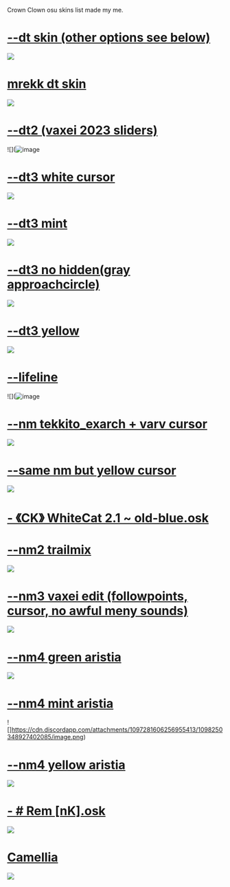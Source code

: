 Crown Clown osu skins list made my me.

# [--dt skin (other options see below)](https://drive.google.com/file/d/1OXYa1PbL8nl34ViwyIODIkZbJxq_BI_v/view?usp=sharing)
![](https://cdn.discordapp.com/attachments/1097281606256955413/1098243157273088120/image.png)

# [mrekk dt skin](https://drive.google.com/file/d/1eB3NilQjhnpeAKVa5fQy8-S_xqTBKm4X/view?usp=sharing)
![](https://cdn.discordapp.com/attachments/1097281606256955413/1098241726050738366/image.png)

# [--dt2 (vaxei 2023 sliders)](https://drive.google.com/file/d/1iHp1AffuWDohIPFWtXKX5Cuv4OcgtRZU/view?usp=sharing)
![](![image](https://cdn.discordapp.com/attachments/1097281606256955413/1098244070159159336/image.png)

# [--dt3 white cursor](https://drive.google.com/file/d/11ddUZEvsjyRHugJ08uHYm09vGUxWY42F/view?usp=share_link)
![](https://cdn.discordapp.com/attachments/1097281606256955413/1098245166625734696/image.png)

# [--dt3 mint](https://drive.google.com/file/d/1fKY5qJarEpDQoKzdn__gzTGrPmKaK6uV/view?usp=share_link)
![](https://cdn.discordapp.com/attachments/1097281606256955413/1098245914927304836/image.png)

# [--dt3 no hidden(gray approachcircle)](https://drive.google.com/file/d/1vn3360PZ_4RZJI825HsTYXfC3-bUo2CQ/view?usp=share_link)
![](https://cdn.discordapp.com/attachments/1097281606256955413/1098246200580374548/image.png)

# [--dt3 yellow](https://drive.google.com/file/d/1NC4AuiexkB3tZfHWkyIaKa3vkxikhQWu/view?usp=share_link)
![](https://cdn.discordapp.com/attachments/1097281606256955413/1098246706266656920/image.png)

# [--lifeline](https://drive.google.com/file/d/1S0nMDr1BfCOlXUChKr68k0dhxVirmgng/view?usp=share_link)
![](![image](https://cdn.discordapp.com/attachments/1097281606256955413/1098247277744767056/image.png)

# [--nm tekkito_exarch + varv cursor](https://drive.google.com/file/d/1SpuuhiBh7IAPd8FRD23glBWuvp58Adr_/view?usp=share_link)
![](https://cdn.discordapp.com/attachments/1097281606256955413/1098247665520750652/image.png)

# [--same nm but yellow cursor](https://drive.google.com/file/d/1RtES0qWnKvIUmywzwn1IztMQd3TaJqKH/view?usp=share_link) 
![](https://cdn.discordapp.com/attachments/1097281606256955413/1098248215972823110/image.png)

# [- 《CK》 WhiteCat 2.1 ~ old-blue.osk](https://drive.google.com/file/d/1QF-sSzS2HvrNmo1qfFRDqcgSTQjQyo3R/view?usp=share_link)

# [--nm2 trailmix](https://drive.google.com/file/d/1F-sX0OQChebWfd7ldwGlH1HRbTobwJjx/view?usp=share_link)
![](https://cdn.discordapp.com/attachments/1097281606256955413/1098248887371845703/image.png)
# [--nm3 vaxei edit (followpoints, cursor, no awful meny sounds)](https://drive.google.com/file/d/1pTxkxhEsgV5veQNFIr9zBuYAWK4qk7K8/view?usp=share_link)
![](https://cdn.discordapp.com/attachments/1097281606256955413/1098249263454109706/image.png)

# [--nm4 green aristia](https://drive.google.com/file/d/1V99PGqQmNx_63OsDy5Trs2Ve_WgPx_Cj/view?usp=share_link)
![](https://cdn.discordapp.com/attachments/1097281606256955413/1098249974417993839/image.png)

# [--nm4 mint aristia](https://drive.google.com/file/d/14tWkvUAnLis04OZsU4X9HRcln9kS2fAV/view?usp=share_link)
![]https://cdn.discordapp.com/attachments/1097281606256955413/1098250348927402085/image.png)

# [--nm4 yellow aristia](https://drive.google.com/file/d/13yvyLxhCX02c8lnBZR_bQ6RP_95seClu/view?usp=share_link)
![](https://cdn.discordapp.com/attachments/1097281606256955413/1098250785885802588/image.png)

# [- # Rem [nK].osk](https://drive.google.com/file/d/1X-QnrUT94wf__jT191otVOU0bsUitJh7/view)
![](https://cdn.discordapp.com/attachments/1097281606256955413/1098251717759475763/image.png)

# [Camellia](https://drive.google.com/file/d/1_RKsrBJaMBwOTwkZPRuX9hmg2SEhNQge/view?usp=share_link)
![](https://cdn.discordapp.com/attachments/1097281606256955413/1098252366232436919/image.png)

